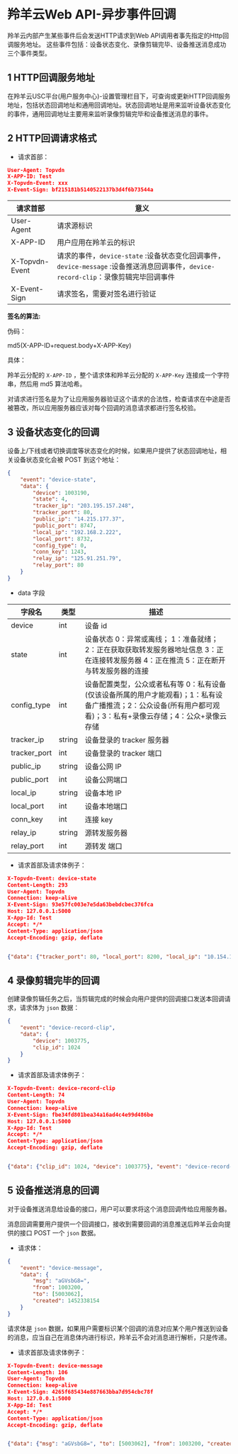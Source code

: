 # 羚羊云Web API-异步事件回调

羚羊云内部产生某些事件后会发送HTTP请求到Web API调用者事先指定的Http回调服务地址。
这些事件包括：设备状态变化、录像剪辑完毕、设备推送消息成功三个事件类型。

## 1 HTTP回调服务地址
在羚羊云USC平台(用户服务中心)-设置管理栏目下，可查询或更新HTTP回调服务地址，包括状态回调地址和通用回调地址。状态回调地址是用来监听设备状态变化的事件，通用回调地址主要用来监听录像剪辑完毕和设备推送消息的事件。

## 2 HTTP回调请求格式

* 请求首部：

```json
User-Agent: Topvdn
X-APP-ID: Test
X-Topvdn-Event: xxx
X-Event-Sign: bf215181b5140522137b3d4f6b73544a
```

| 请求首部           | 意义                                       |
| -------------- | ---------------------------------------- |
| User-Agent     | 请求源标识                                    |
| X-APP-ID       | 用户应用在羚羊云的标识                              |
| X-Topvdn-Event | 请求的事件，`device-state` :设备状态变化回调事件，`device-message` :设备推送消息回调事件，`device-record-clip`：录像剪辑完毕回调事件 |
| X-Event-Sign   | 请求签名，需要对签名进行验证                           |

**签名的算法:** 

伪码：

md5(X-APP-ID+request.body+X-APP-Key)

具体：

羚羊云分配的 `X-APP-ID` ，整个请求体和羚羊云分配的 `X-APP-Key` 连接成一个字符串，然后用 md5 算法哈希。

对请求进行签名是为了让应用服务器验证这个请求的合法性，检查请求在中途是否被篡改，所以应用服务器应该对每个回调的消息请求都进行签名校验。

## 3 设备状态变化的回调

设备上/下线或者切换调度等状态变化的时候，如果用户提供了状态回调地址，相关设备状态变化会被 POST 到这个地址：

```json
{
    "event": "device-state",
    "data": {
		"device": 1003190,
		"state": 4,
		"tracker_ip": "203.195.157.248",
		"tracker_port": 80,
		"public_ip": "14.215.177.37",
		"public_port": 8747,
		"local_ip": "192.168.2.222",
		"local_port": 8732,
		"config_type": 0,
		"conn_key": 1243,
		"relay_ip": "125.91.251.79",
		"relay_port": 80
	}
}
```

* data 字段

| 字段名          | 类型     | 描述                                       |
| ------------ | ------ | ---------------------------------------- |
| device       | int    | 设备 id                                    |
| state        | int    | 设备状态 0：异常或离线； 1：准备就绪； 2：正在获取获取转发服务器地址信息 3：正在连接转发服务器 4：正在推流 5：正在断开与转发服务器的连接 |
| config_type  | int    | 设备配置类型，公众或者私有等 0：私有设备(仅该设备所属的用户才能观看)；1：私有设备广播推流；2：公众设备(所有用户都可观看)；3：私有+录像云存储；4：公众+录像云存储 |
| tracker_ip   | string | 设备登录的 tracker 服务器                        |
| tracker_port | int    | 设备登录的 tracker 端口                         |
| public_ip    | string | 设备公网 IP                                  |
| public_port  | int    | 设备公网端口                                   |
| local_ip     | string | 设备本地 IP                                  |
| local_port   | int    | 设备本地端口                                   |
| conn_key     | int    | 连接 key                                   |
| relay_ip     | string | 源转发服务器                                   |
| relay_port   | int    | 源转发 端口                                   |


* 请求首部及请求体例子：

```json
X-Topvdn-Event: device-state
Content-Length: 293
User-Agent: Topvdn
Connection: keep-alive
X-Event-Sign: 93e57fc003e7e5da63bebdcbec376fca
Host: 127.0.0.1:5000
X-App-Id: Test
Accept: */*
Content-Type: application/json
Accept-Encoding: gzip, deflate


{"data": {"tracker_port": 80, "local_port": 8200, "local_ip": "10.154.13.169", "public_port": 56569, "state": 1, "public_ip": "98.234.113.73", "config_type": 0, "relay_port": 0, "conn_key": 0, "device": 1003190, "relay_ip": "0.0.0.0", "tracker_ip": "203.195.157.248"}, "event": "device-state"}
```

## 4 录像剪辑完毕的回调

创建录像剪辑任务之后，当剪辑完成的时候会向用户提供的回调接口发送本回调请求，请求体为 `json` 数据：

```json
{
    "event": "device-record-clip",
    "data": {
		"device": 1003775,
		"clip_id": 1024
	}
}
```

* 请求首部及请求体例子：

```json
X-Topvdn-Event: device-record-clip
Content-Length: 74
User-Agent: Topvdn
Connection: keep-alive
X-Event-Sign: fbe34fd801bea34a16ad4c4e99d486be
Host: 127.0.0.1:5000
X-App-Id: Test
Accept: */*
Content-Type: application/json
Accept-Encoding: gzip, deflate


{"data": {"clip_id": 1024, "device": 1003775}, "event": "device-record-clip"}
```

## 5 设备推送消息的回调

对于设备推送消息给设备的接口，用户可以要求将这个消息回调传给应用服务器。

消息回调需要用户提供一个回调接口，接收到需要回调的消息推送后羚羊云会向提供的接口 POST 一个 `json` 数据。

* 请求体：

```json
{
    "event": "device-message",
    "data": {
		"msg": "aGVsbG8=",
		"from": 1003200,
    	"to": [5003062],
    	"created": 1452338154
	}
}
```

请求体是 `json` 数据，如果用户需要标识某个回调的消息对应某个用户推送到设备的消息，应当自己在消息体内进行标识，羚羊云不会对消息进行解析，只是传递。

* 请求首部及请求体例子：

```json
X-Topvdn-Event: device-message
Content-Length: 106
User-Agent: Topvdn
Connection: keep-alive
X-Event-Sign: 4265f685434e887663bba7d954cbc78f
Host: 127.0.0.1:5000
X-App-Id: Test
Accept: */*
Content-Type: application/json
Accept-Encoding: gzip, deflate


{"data": {"msg": "aGVsbG8=", "to": [5003062], "from": 1003200, "created": 1452666295}, "event": "device-message"}
```
